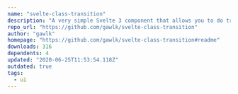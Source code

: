 ```yaml
---
name: "svelte-class-transition"
description: "A very simple Svelte 3 component that allows you to do transition using CSS classes"
repo_url: "https://github.com/gawlk/svelte-class-transition"
author: "gawlk"
homepage: "https://github.com/gawlk/svelte-class-transition#readme"
downloads: 316
dependents: 4
updated: "2020-06-25T11:53:54.118Z"
outdated: true
tags: 
  - ui
---
```

